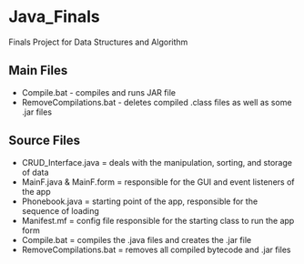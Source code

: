 # Java_Finals
Finals Project for Data Structures and Algorithm

## Main Files
- Compile.bat - compiles and runs JAR file
- RemoveCompilations.bat - deletes compiled .class files as well as some .jar files 
## Source Files
- CRUD_Interface.java = deals with the manipulation, sorting, and storage of data
- MainF.java & MainF.form = responsible for the GUI and event listeners of the app
- Phonebook.java = starting point of the app, responsible for the sequence of loading
- Manifest.mf = config file responsible for the starting class to run the app form
- Compile.bat = compiles the .java files and creates the .jar file
- RemoveCompilations.bat = removes all compiled bytecode and .jar files
